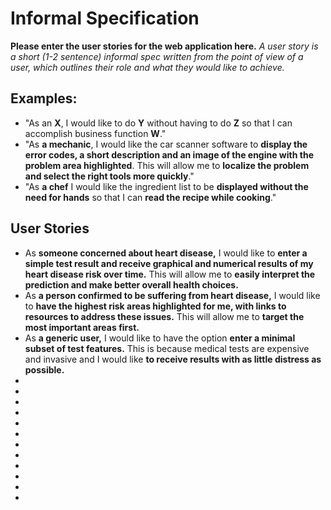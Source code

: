# Informal Specification
**Please enter the user stories for the web application here.**
*A user story is a short (1-2 sentence) informal spec  written from the point of view of a user, which outlines their role and what they would like to achieve.*
## Examples:
* "As an **X**, I would like to do **Y** without having to do **Z** so that I can accomplish business function **W**." 
* "As **a mechanic**, I would like the car scanner software to **display the error codes, a short description and an image of the engine with the problem area highlighted**. This will allow me to **localize the problem and select the right tools more quickly**."
* "As **a chef** I would like the ingredient list to be **displayed without the need for hands** so that I can **read the recipe while cooking**."

## User Stories
* As **someone concerned about heart disease,** I would like to **enter a simple test result and receive graphical and numerical results of my heart disease risk over time.** This will allow me to **easily interpret the prediction and make better overall health choices.** 
* As **a person confirmed to be suffering from heart disease,** I would like to **have the highest risk areas highlighted for me, with links to resources to address these issues.** This will allow me to **target the most important areas first.**
* As **a generic user,** I would like to have the option **enter a minimal subset of test features.** This is because medical tests are expensive and invasive and I would like **to receive results with as little distress as possible.**
*
*
*
*
*
*
*
*
*
*
*
*

